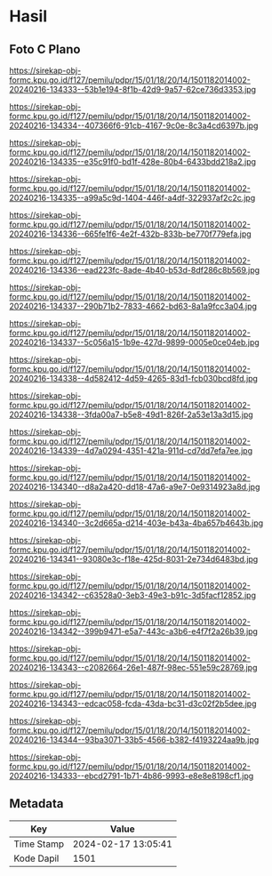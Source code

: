# Hasil

## Foto C Plano

https://sirekap-obj-formc.kpu.go.id/f127/pemilu/pdpr/15/01/18/20/14/1501182014002-20240216-134333--53b1e194-8f1b-42d9-9a57-62ce736d3353.jpg

https://sirekap-obj-formc.kpu.go.id/f127/pemilu/pdpr/15/01/18/20/14/1501182014002-20240216-134334--407366f6-91cb-4167-9c0e-8c3a4cd6397b.jpg

https://sirekap-obj-formc.kpu.go.id/f127/pemilu/pdpr/15/01/18/20/14/1501182014002-20240216-134335--e35c91f0-bd1f-428e-80b4-6433bdd218a2.jpg

https://sirekap-obj-formc.kpu.go.id/f127/pemilu/pdpr/15/01/18/20/14/1501182014002-20240216-134335--a99a5c9d-1404-446f-a4df-322937af2c2c.jpg

https://sirekap-obj-formc.kpu.go.id/f127/pemilu/pdpr/15/01/18/20/14/1501182014002-20240216-134336--665fe1f6-4e2f-432b-833b-be770f779efa.jpg

https://sirekap-obj-formc.kpu.go.id/f127/pemilu/pdpr/15/01/18/20/14/1501182014002-20240216-134336--ead223fc-8ade-4b40-b53d-8df286c8b569.jpg

https://sirekap-obj-formc.kpu.go.id/f127/pemilu/pdpr/15/01/18/20/14/1501182014002-20240216-134337--290b71b2-7833-4662-bd63-8a1a9fcc3a04.jpg

https://sirekap-obj-formc.kpu.go.id/f127/pemilu/pdpr/15/01/18/20/14/1501182014002-20240216-134337--5c056a15-1b9e-427d-9899-0005e0ce04eb.jpg

https://sirekap-obj-formc.kpu.go.id/f127/pemilu/pdpr/15/01/18/20/14/1501182014002-20240216-134338--4d582412-4d59-4265-83d1-fcb030bcd8fd.jpg

https://sirekap-obj-formc.kpu.go.id/f127/pemilu/pdpr/15/01/18/20/14/1501182014002-20240216-134338--3fda00a7-b5e8-49d1-826f-2a53e13a3d15.jpg

https://sirekap-obj-formc.kpu.go.id/f127/pemilu/pdpr/15/01/18/20/14/1501182014002-20240216-134339--4d7a0294-4351-421a-911d-cd7dd7efa7ee.jpg

https://sirekap-obj-formc.kpu.go.id/f127/pemilu/pdpr/15/01/18/20/14/1501182014002-20240216-134340--d8a2a420-dd18-47a6-a9e7-0e9314923a8d.jpg

https://sirekap-obj-formc.kpu.go.id/f127/pemilu/pdpr/15/01/18/20/14/1501182014002-20240216-134340--3c2d665a-d214-403e-b43a-4ba657b4643b.jpg

https://sirekap-obj-formc.kpu.go.id/f127/pemilu/pdpr/15/01/18/20/14/1501182014002-20240216-134341--93080e3c-f18e-425d-8031-2e734d6483bd.jpg

https://sirekap-obj-formc.kpu.go.id/f127/pemilu/pdpr/15/01/18/20/14/1501182014002-20240216-134342--c63528a0-3eb3-49e3-b91c-3d5facf12852.jpg

https://sirekap-obj-formc.kpu.go.id/f127/pemilu/pdpr/15/01/18/20/14/1501182014002-20240216-134342--399b9471-e5a7-443c-a3b6-e4f7f2a26b39.jpg

https://sirekap-obj-formc.kpu.go.id/f127/pemilu/pdpr/15/01/18/20/14/1501182014002-20240216-134343--c2082664-26e1-487f-98ec-551e59c28769.jpg

https://sirekap-obj-formc.kpu.go.id/f127/pemilu/pdpr/15/01/18/20/14/1501182014002-20240216-134343--edcac058-fcda-43da-bc31-d3c02f2b5dee.jpg

https://sirekap-obj-formc.kpu.go.id/f127/pemilu/pdpr/15/01/18/20/14/1501182014002-20240216-134344--93ba3071-33b5-4566-b382-f4193224aa9b.jpg

https://sirekap-obj-formc.kpu.go.id/f127/pemilu/pdpr/15/01/18/20/14/1501182014002-20240216-134333--ebcd2791-1b71-4b86-9993-e8e8e8198cf1.jpg


## Metadata

| Key        | Value               |
| ---------- | ------------------- |
| Time Stamp | 2024-02-17 13:05:41 |
| Kode Dapil | 1501                |



